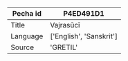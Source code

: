 |Pecha id | P4ED491D1
| --- | --- 
|Title | Vajrasūcī 
|Language | ['English', 'Sanskrit']
|Source | 'GRETIL'